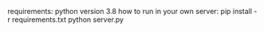 requirements:
python version 3.8 
how to run in your own server:
pip install -r requirements.txt
python server.py

